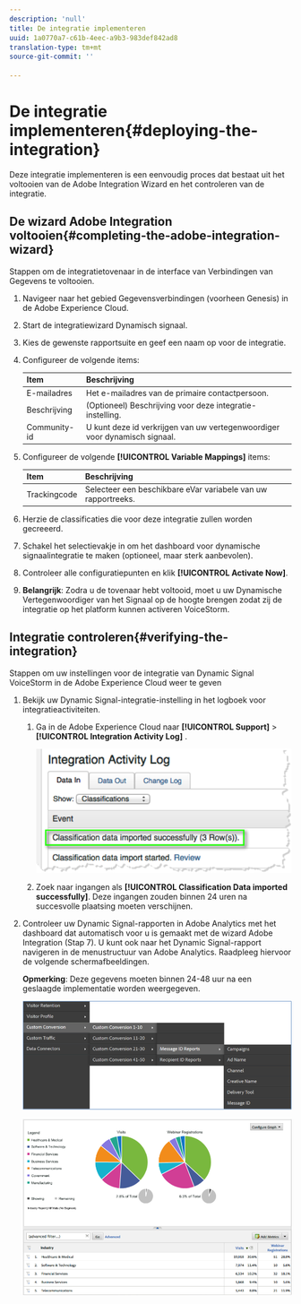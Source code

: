 ```yaml
---
description: 'null'
title: De integratie implementeren
uuid: 1a0770a7-c61b-4eec-a9b3-983def842ad8
translation-type: tm+mt
source-git-commit: ''

---
```



# De integratie implementeren{#deploying-the-integration}

Deze integratie implementeren is een eenvoudig proces dat bestaat uit het voltooien van de Adobe Integration Wizard en het controleren van de integratie.

## De wizard Adobe Integration voltooien{#completing-the-adobe-integration-wizard}

Stappen om de integratietovenaar in de interface van Verbindingen van Gegevens te voltooien.

1. Navigeer naar het gebied Gegevensverbindingen (voorheen Genesis) in de Adobe Experience Cloud.
1. Start de integratiewizard Dynamisch signaal.
1. Kies de gewenste rapportsuite en geef een naam op voor de integratie.
1. Configureer de volgende items:

   | Item | Beschrijving |
   |---|---|
   | E-mailadres | Het e-mailadres van de primaire contactpersoon. |
   | Beschrijving | (Optioneel) Beschrijving voor deze integratie-instelling. |
   | Community-id | U kunt deze id verkrijgen van uw vertegenwoordiger voor dynamisch signaal. |

1. Configureer de volgende **[!UICONTROL Variable Mappings]** items:

   | Item | Beschrijving |
   |---|---|
   | Trackingcode | Selecteer een beschikbare eVar variabele van uw rapportreeks. |

1. Herzie de classificaties die voor deze integratie zullen worden gecreeerd.
1. Schakel het selectievakje in om het dashboard voor dynamische signaalintegratie te maken (optioneel, maar sterk aanbevolen).
1. Controleer alle configuratiepunten en klik **[!UICONTROL Activate Now]**.
1. **Belangrijk**: Zodra u de tovenaar hebt voltooid, moet u uw Dynamische Vertegenwoordiger van het Signaal op de hoogte brengen zodat zij de integratie op het platform kunnen activeren VoiceStorm.

## Integratie controleren{#verifying-the-integration}

Stappen om uw instellingen voor de integratie van Dynamic Signal VoiceStorm in de Adobe Experience Cloud weer te geven

1. Bekijk uw Dynamic Signal-integratie-instelling in het logboek voor integratieactiviteiten.
   1. Ga in de Adobe Experience Cloud naar **[!UICONTROL Support]** > **[!UICONTROL Integration Activity Log]** .

      ![](assets/integration_activity_log.png)

   1. Zoek naar ingangen als **[!UICONTROL Classification Data imported successfully]**. Deze ingangen zouden binnen 24 uren na succesvolle plaatsing moeten verschijnen.
1. Controleer uw Dynamic Signal-rapporten in Adobe Analytics met het dashboard dat automatisch voor u is gemaakt met de wizard Adobe Integration (Stap 7). U kunt ook naar het Dynamic Signal-rapport navigeren in de menustructuur van Adobe Analytics. Raadpleeg hiervoor de volgende schermafbeeldingen.

   **Opmerking**: Deze gegevens moeten binnen 24-48 uur na een geslaagde implementatie worden weergegeven.

   ![](assets/reporting.png)

   ![](assets/reporting2.png)
